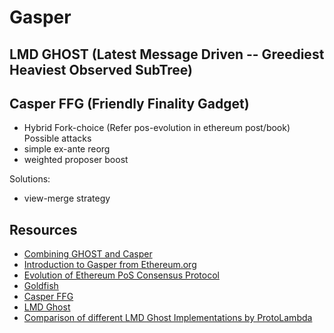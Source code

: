 # Gasper

## LMD GHOST (Latest Message Driven -- Greediest Heaviest Observed SubTree)

<!-- 
- What is lmd-ghost
- How subtree is selected
- fork-choice
- protocol 
-->

## Casper FFG (Friendly Finality Gadget)

<!-- 
- justified chain
- checkpoints and finality
- gst, gat, synchronised  
-->


- Hybrid Fork-choice (Refer pos-evolution in ethereum post/book)
Possible attacks
- simple ex-ante reorg
- weighted proposer boost

Solutions: 
- view-merge strategy


## Resources

- [Combining GHOST and Casper](https://arxiv.org/pdf/2003.03052)
- [Introduction to Gasper from Ethereum.org](https://ethereum.org/en/developers/docs/consensus-mechanisms/pos/gasper/)
- [Evolution of Ethereum PoS Consensus Protocol](https://github.com/ethereum/pos-evolution/blob/master/pos-evolution.md)
- [Goldfish](https://arxiv.org/pdf/2209.03255)
- [Casper FFG](https://arxiv.org/pdf/1710.09437)
- [LMD Ghost](https://inevitableeth.com/home/ethereum/network/consensus/lmd-ghost)
- [Comparison of different LMD Ghost Implementations by ProtoLambda](https://github.com/protolambda/lmd-ghost)